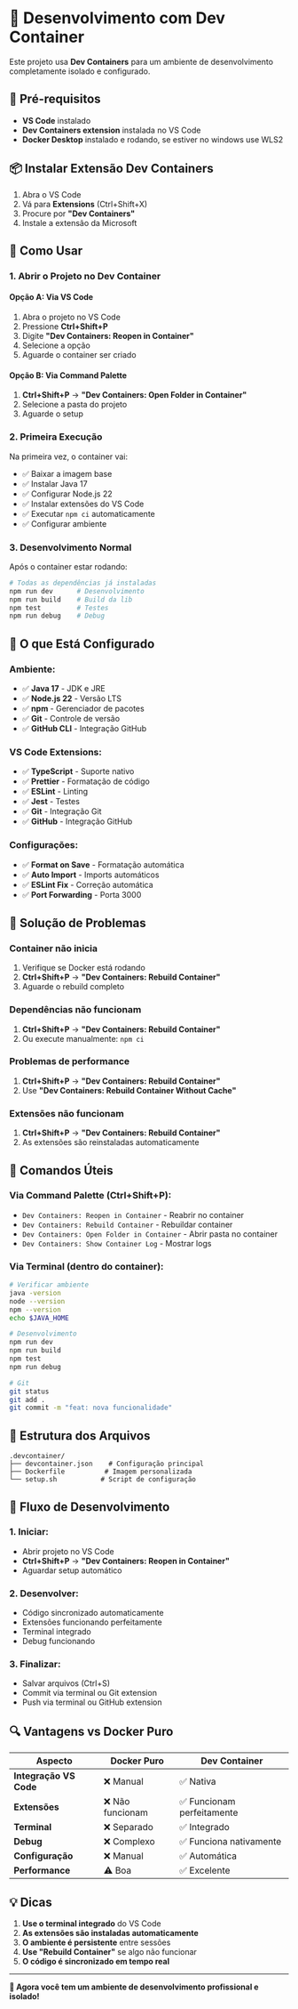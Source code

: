 # 🐳 Desenvolvimento com Dev Container

Este projeto usa **Dev Containers** para um ambiente de desenvolvimento completamente isolado e configurado.

## 🚀 Pré-requisitos

- **VS Code** instalado
- **Dev Containers extension** instalada no VS Code
- **Docker Desktop** instalado e rodando, se estiver no windows use WLS2

## 📦 Instalar Extensão Dev Containers

1. Abra o VS Code
2. Vá para **Extensions** (Ctrl+Shift+X)
3. Procure por **"Dev Containers"**
4. Instale a extensão da Microsoft

## 🎯 Como Usar

### **1. Abrir o Projeto no Dev Container**

#### **Opção A: Via VS Code**

1. Abra o projeto no VS Code
2. Pressione **Ctrl+Shift+P**
3. Digite **"Dev Containers: Reopen in Container"**
4. Selecione a opção
5. Aguarde o container ser criado

#### **Opção B: Via Command Palette**

1. **Ctrl+Shift+P** → **"Dev Containers: Open Folder in Container"**
2. Selecione a pasta do projeto
3. Aguarde o setup

### **2. Primeira Execução**

Na primeira vez, o container vai:

- ✅ Baixar a imagem base
- ✅ Instalar Java 17
- ✅ Configurar Node.js 22
- ✅ Instalar extensões do VS Code
- ✅ Executar `npm ci` automaticamente
- ✅ Configurar ambiente

### **3. Desenvolvimento Normal**

Após o container estar rodando:

```bash
# Todas as dependências já instaladas
npm run dev      # Desenvolvimento
npm run build    # Build da lib
npm test         # Testes
npm run debug    # Debug
```

## 🔧 O que Está Configurado

### **Ambiente:**

- ✅ **Java 17** - JDK e JRE
- ✅ **Node.js 22** - Versão LTS
- ✅ **npm** - Gerenciador de pacotes
- ✅ **Git** - Controle de versão
- ✅ **GitHub CLI** - Integração GitHub

### **VS Code Extensions:**

- ✅ **TypeScript** - Suporte nativo
- ✅ **Prettier** - Formatação de código
- ✅ **ESLint** - Linting
- ✅ **Jest** - Testes
- ✅ **Git** - Integração Git
- ✅ **GitHub** - Integração GitHub

### **Configurações:**

- ✅ **Format on Save** - Formatação automática
- ✅ **Auto Import** - Imports automáticos
- ✅ **ESLint Fix** - Correção automática
- ✅ **Port Forwarding** - Porta 3000

## 🚨 Solução de Problemas

### **Container não inicia**

1. Verifique se Docker está rodando
2. **Ctrl+Shift+P** → **"Dev Containers: Rebuild Container"**
3. Aguarde o rebuild completo

### **Dependências não funcionam**

1. **Ctrl+Shift+P** → **"Dev Containers: Rebuild Container"**
2. Ou execute manualmente: `npm ci`

### **Problemas de performance**

1. **Ctrl+Shift+P** → **"Dev Containers: Rebuild Container"**
2. Use **"Dev Containers: Rebuild Container Without Cache"**

### **Extensões não funcionam**

1. **Ctrl+Shift+P** → **"Dev Containers: Rebuild Container"**
2. As extensões são reinstaladas automaticamente

## 🔄 Comandos Úteis

### **Via Command Palette (Ctrl+Shift+P):**

- `Dev Containers: Reopen in Container` - Reabrir no container
- `Dev Containers: Rebuild Container` - Rebuildar container
- `Dev Containers: Open Folder in Container` - Abrir pasta no container
- `Dev Containers: Show Container Log` - Mostrar logs

### **Via Terminal (dentro do container):**

```bash
# Verificar ambiente
java -version
node --version
npm --version
echo $JAVA_HOME

# Desenvolvimento
npm run dev
npm run build
npm test
npm run debug

# Git
git status
git add .
git commit -m "feat: nova funcionalidade"
```

## 📁 Estrutura dos Arquivos

```
.devcontainer/
├── devcontainer.json    # Configuração principal
├── Dockerfile          # Imagem personalizada
└── setup.sh           # Script de configuração
```

## 🎯 Fluxo de Desenvolvimento

### **1. Iniciar:**

- Abrir projeto no VS Code
- **Ctrl+Shift+P** → **"Dev Containers: Reopen in Container"**
- Aguardar setup automático

### **2. Desenvolver:**

- Código sincronizado automaticamente
- Extensões funcionando perfeitamente
- Terminal integrado
- Debug funcionando

### **3. Finalizar:**

- Salvar arquivos (Ctrl+S)
- Commit via terminal ou Git extension
- Push via terminal ou GitHub extension

## 🔍 Vantagens vs Docker Puro

| Aspecto                | Docker Puro      | Dev Container              |
| ---------------------- | ---------------- | -------------------------- |
| **Integração VS Code** | ❌ Manual        | ✅ Nativa                  |
| **Extensões**          | ❌ Não funcionam | ✅ Funcionam perfeitamente |
| **Terminal**           | ❌ Separado      | ✅ Integrado               |
| **Debug**              | ❌ Complexo      | ✅ Funciona nativamente    |
| **Configuração**       | ❌ Manual        | ✅ Automática              |
| **Performance**        | ⚠️ Boa           | ✅ Excelente               |

## 💡 Dicas

1. **Use o terminal integrado** do VS Code
2. **As extensões são instaladas automaticamente**
3. **O ambiente é persistente** entre sessões
4. **Use "Rebuild Container"** se algo não funcionar
5. **O código é sincronizado em tempo real**

---

**🎉 Agora você tem um ambiente de desenvolvimento profissional e isolado!**
